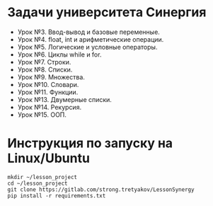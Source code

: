 # Задачи университета Синергия

- Урок №3. Ввод-вывод и базовые переменные.
- Урок №4. float, int и арифметические операции.
- Урок №5. Логические и условные операторы.
- Урок №6. Циклы while и for.
- Урок №7. Строки.
- Урок №8. Списки.
- Урок №9. Множества.
- Урок №10. Словари.
- Урок №11. Функции.
- Урок №13. Двумерные списки.
- Урок №14. Рекурсия.
- Урок №15. ООП.

# Инструкция по запуску на Linux/Ubuntu

```
mkdir ~/lesson_project
cd ~/lesson_project
git clone https://gitlab.com/strong.tretyakov/LessonSynergy
pip install -r requirements.txt
```

